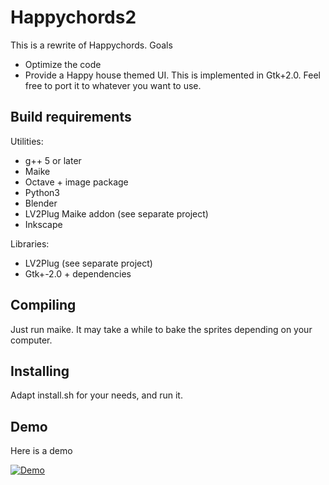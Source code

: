 Happychords2
============

This is a rewrite of Happychords. Goals

 * Optimize the code
 * Provide a Happy house themed UI. This is implemented in Gtk+2.0. Feel free to port it to whatever you want to use.

Build requirements
------------------

Utilities:

 * g++ 5 or later
 * Maike
 * Octave + image package
 * Python3
 * Blender
 * LV2Plug Maike addon (see separate project)
 * Inkscape


Libraries:

 * LV2Plug (see separate project)
 * Gtk+-2.0 + dependencies


Compiling
---------
Just run maike. It may take a while to bake the sprites depending on your computer.

Installing
----------
Adapt  install.sh for your needs, and run it.

Demo
----

Here is a demo

[![Demo](https://img.youtube.com/vi/TduNSSxQhEs/0.jpg)](https://www.youtube.com/watch?v=TduNSSxQhEs)
